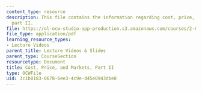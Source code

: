 ```yaml
---
content_type: resource
description: This file contains the information regarding cost, price, and markets,
  part II.
file: https://ol-ocw-studio-app-production.s3.amazonaws.com/courses/2-627-fundamentals-of-photovoltaics-fall-2013/3c1b818306786ee34c9ed45e0943dbe8_MIT2_627F13_lec18.pdf
file_type: application/pdf
learning_resource_types:
- Lecture Videos
parent_title: Lecture Videos & Slides
parent_type: CourseSection
resourcetype: Document
title: Cost, Price, and Markets, Part II
type: OCWFile
uid: 3c1b8183-0678-6ee3-4c9e-d45e0943dbe8
---
```

